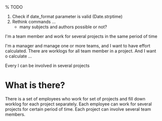 % TODO

1. Check if date_format parameter is valid (Date.strptime)
2. Rethink commands ...
   * many subjects and authors possible or not?

I'm a team member and work for several projects in the same period of time

I'm a manager and manage one or more teams, and I want to have effort calculated. There are worklogs for all team member in a project. And I want o calculate ...

Every I can be involved in several projects

# What is there?

There is a set of employees who work for set of projects and fill down worklog for each project separately. Each employee can work for several projects for certain period of time. Each project can involve several team members.
